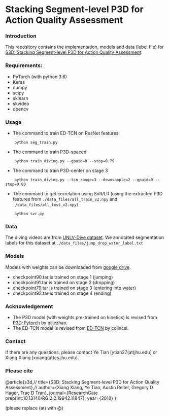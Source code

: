 # Stacking Segment-level P3D for Action Quality Assessment

### Introduction
This repository contains the implementation, models and data (lebel file) for [S3D: Stacking Segment-level P3D for Action Quality Assessment](https://www.researchgate.net/publication/323074943_S3D_Fusing_Segment-level_P3D_for_Action_Quality_Assessment).

### Requirements:
- PyTorch (with python 3.6)
- Keras
- numpy
- scipy
- sklearn
- skvideo 
- opencv 

### Usage
* The command to train ED-TCN on ResNet features
```
	python seg_train.py 
```
* The command to train P3D-spaced
```
	python train_diving.py --gpuid=0 --stop=0.79
```
* The command to train P3D-center on stage 3
```
	python train_diving.py --tcn_range=3 --downsample=2 --gpuid=0 --stop=0.80
```
* The command to get correlation using SvR/LR (using the extracted P3D features from `./data_files/all_train_v2.npy` and `./data_files/all_test_v2.npy`)
```
	python svr.py
```
### Data
The diving videos are from [UNLV-Dive dataset](http://rtis.oit.unlv.edu/datasets.html). We annotated segmentation labels for this dataset at `./data_files/jump_drop_water_label.txt`

### Models
Models with weights can be downloaded from [google drive](https://drive.google.com/drive/folders/1zC-fghZIKDN5wr4jDLAO_OYAT7Y9ShUo). 
- checkpoint90.tar is trained on stage 1 (jumping)
- checkpoint91.tar is trained on stage 2 (dropping)
- checkpoint79.tar is trained on stage 3 (entering into water)
- checkpoint92.tar is trained on stage 4 (ending)
    
### Acknowledgement
- The P3D model (with weights pre-trained on kinetics) is revised from [P3D-Pytorch](https://github.com/qijiezhao/pseudo-3d-pytorch) by qijiezhao.
- The ED-TCN model is revised from [ED-TCN](https://github.com/colincsl/TemporalConvolutionalNetworks) by colincsl.

### Contact
If there are any questions, please contact Ye Tian [ytian27(at)jhu.edu] or Xiang Xiang [xxiang(at)cs.jhu.edu]. 

### Please cite

@article{s3d,//
  title={S3D: Stacking Segment-level P3D for Action Quality Assessment},//
  author={Xiang Xiang, Ye Tian, Austin Reiter, Gregory D Hager, Trac D Tran},
  journal={ResearchGate preprint:10.13140/RG.2.2.19942.11847},
  year={2018}
}

(please replace (at) with @)
